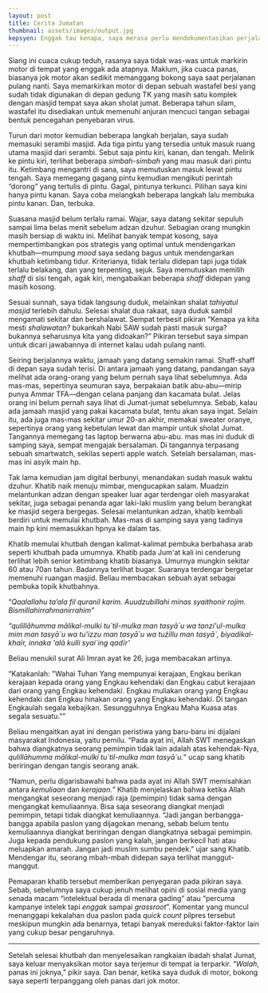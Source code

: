 ```yaml
---
layout: post
title: Cerita Jumatan
thumbnail: assets/images/output.jpg
kepsyen: Enggak tau kenapa, saya merasa perlu mendokumentasikan perjalanan jumatan saya hari ini. 
---
```


Siang ini cuaca cukup teduh, rasanya saya tidak was-was untuk markirin motor di tempat yang enggak ada atapnya. Maklum, jika cuaca panas, biasanya jok motor akan sedikit memanggang bokong saya saat perjalanan pulang nanti. Saya memarkirkan motor di depan sebuah wastafel besi yang sudah tidak digunakan di depan gedung TK yang masih satu komplek dengan masjid tempat saya akan sholat jumat. Beberapa tahun silam, wastafel itu disediakan untuk memenuhi anjuran mencuci tangan sebagai bentuk pencegahan penyebaran virus. 

Turun dari motor kemudian beberapa langkah berjalan, saya sudah memasuki serambi masjid. Ada tiga pintu yang tersedia untuk masuk ruang utama masjid dari serambi. Sebut saja pintu kiri, kanan, dan tengah. Melirik ke pintu kiri, terlihat beberapa *simbah-simbah* yang mau masuk dari pintu itu. Ketimbang mengantri di sana, saya memutuskan masuk lewat pintu tengah. Saya memegang gagang pintu kemudian mengikuti perintah “dorong” yang tertulis di pintu. Gagal, pintunya terkunci. Pilihan saya kini hanya pintu kanan. Saya coba melangkah beberapa langkah lalu membuka pintu kanan. Dan, terbuka.

Suasana masjid belum terlalu ramai. Wajar, saya datang sekitar sepuluh sampai lima belas menit sebelum adzan dzuhur. Sebagian orang mungkin masih bersiap di waktu ini. Melihat banyak tempat kosong, saya mempertimbangkan pos strategis yang optimal untuk mendengarkan khutbah—mumpung *mood* saya sedang bagus untuk mendengarkan khutbah ketimbang tidur. Kriterianya, tidak terlalu didepan tapi juga tidak terlalu belakang, dan yang terpenting, sejuk. Saya memutuskan memilih *shaff* di sisi tengah, agak kiri, mengabaikan beberapa *shaff* didepan yang masih kosong. 

Sesuai sunnah, saya tidak langsung duduk, melainkan shalat *tahiyatul masjid* terlebih dahulu. Selesai shalat dua rakaat, saya duduk sambil mengamati sekitar dan bershalawat. Sempat terbesit pikiran “Kenapa ya kita mesti *shalawatan?* bukankah Nabi SAW sudah pasti masuk surga? bukannya seharusnya kita yang didoakan?” Pikiran tersebut saya simpan untuk dicari jawabannya di internet kalau udah pulang nanti.

Seiring berjalannya waktu, jamaah yang datang semakin ramai. Shaff-shaff di depan saya sudah terisi. Di antara jamaah yang datang, pandangan saya melihat ada orang-orang yang belum pernah saya lihat sebelumnya. Ada mas-mas, sepertinya seumuran saya, berpakaian batik abu-abu—mirip punya Ammar TFA—dengan celana panjang dan kacamata bulat. Jelas orang ini belum pernah saya lihat di Jumat-jumat sebelumnya. Sebab, kalau ada jamaah masjid yang pakai kacamata bulat, tentu akan saya ingat. Selain itu, ada juga mas-mas sekitar umur 20-an akhir, memakai sweater oranye, sepertinya orang yang kebetulan lewat dan mampir untuk sholat Jumat. Tangannya memegang tas laptop berwarna abu-abu. mas mas ini  duduk di samping saya, sempat mengajak bersalaman. Di tangannya terpasang sebuah smartwatch, sekilas seperti apple watch. Setelah bersalaman, mas-mas ini asyik main hp.

Tak lama kemudian jam digital berbunyi, menandakan sudah masuk waktu dzuhur. Khatib naik menuju mimbar, mengucapkan salam. Muadzin melantunkan adzan dengan speaker luar agar terdengar oleh masyarakat sekitar, juga sebagai penanda agar laki-laki muslim yang belum berangkat ke masjid segera bergegas. Selesai melantunkan adzan, khatib kembali berdiri untuk memulai khutbah. Mas-mas di samping saya yang tadinya main hp kini memasukkan hpnya ke dalam tas. 

Khatib memulai khutbah dengan kalimat-kalimat pembuka berbahasa arab seperti khutbah pada umumnya. Khatib pada Jum'at kali ini cenderung terlihat lebih senior ketimbang khatib biasanya. Umurnya mungkin sekitar 60 atau 70an tahun. Badannya terlihat bugar. Suaranya terdengar bergetar memenuhi ruangan masjid. Beliau membacakan sebuah ayat sebagai pembuka topik khutbahnya.

“*Qaalallahu ta’ala fil quranil karim. Auudzubillahi minas syaithonir rojim. Bismillahirrahmanirrahim”*

*“qulillāhumma mālikal-mulki tu\`til-mulka man tasyā\`u wa tanzi'ul-mulka mim man tasyā\`u wa tu'izzu man tasyā\`u wa tużillu man tasyā\`, biyadikal-khaīr, innaka 'alā kulli syai\`ing qadīr’*

Beliau menukil surat Ali Imran ayat ke 26, juga membacakan artinya. 

“Katakanlah: "Wahai Tuhan Yang mempunyai kerajaan, Engkau berikan kerajaan kepada orang yang Engkau kehendaki dan Engkau cabut kerajaan dari orang yang Engkau kehendaki. Engkau muliakan orang yang Engkau kehendaki dan Engkau hinakan orang yang Engkau kehendaki. Di tangan Engkaulah segala kebajikan. Sesungguhnya Engkau Maha Kuasa atas segala sesuatu.””

Beliau mengaitkan ayat ini dengan peristiwa yang baru-baru ini dijalani masyarakat Indonesia, yaitu pemilu. “Pada ayat ini, Allah SWT menegaskan bahwa diangkatnya seorang pemimpin tidak lain adalah atas kehendak-Nya, *qulillāhumma mālikal-mulki tu\`til-mulka man tasyā\`u.*“ ucap sang khatib beriringan dengan tangis seorang anak. 

“Namun, perlu digarisbawahi bahwa pada ayat ini Allah SWT memisahkan antara *kemuliaan* dan *kerajaan.”* Khatib menjelaskan bahwa ketika Allah mengangkat seseorang menjadi raja (pemimpin) tidak sama dengan mengangkat kemuliaannya. Bisa saja seseorang diangkat menjadi pemimpin, tetapi tidak diangkat kemuliaannya. “Jadi jangan berbangga-bangga apabila paslon yang dijagokan menang, sebab belum tentu kemuliaannya diangkat beriringan dengan diangkatnya sebagai pemimpin. Juga kepada pendukung paslon yang kalah, jangan berkecil hati atau meluapkan amarah. Jangan jadi muslim sumbu pendek.” ujar sang Khatib. Mendengar itu, seorang mbah-mbah didepan saya terlihat manggut-manggut.

Pemaparan khatib tersebut memberikan penyegaran pada pikiran saya. Sebab, sebelumnya saya cukup jenuh melihat opini di sosial media yang senada macam “intelektual berada di menara gading” atau “percuma kampanye intelek tapi *enggak* sampai *grassroot*”. Komentar yang muncul menanggapi kekalahan dua paslon pada *quick count* pilpres tersebut meskipun mungkin ada benarnya, tetapi banyak mereduksi faktor-faktor lain yang cukup besar pengaruhnya.

<!-- Khatib juga menyadarkan saya bahwa ada perbedaan antara kemenangan dan kemuliaan. Dan tentu, kemenangan yang mengacaukan demokrasi tidaklah mulia—setidaknya pada pandangan saya. -->

---

Setelah selesai khutbah dan menyelesaikan rangkaian ibadah shalat Jumat, saya keluar menyaksikan motor saya terjemur di tempat ia terparkir. “*Walah*, panas ini joknya,” pikir saya. Dan benar, ketika saya duduk di motor, bokong saya seperti terpanggang oleh panas dari jok motor.